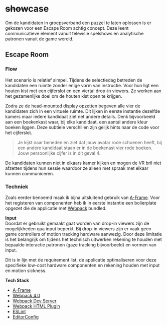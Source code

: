 # ~~show~~case

Om de kandidaten in groepsverband een puzzel te laten oplossen is er gekozen voor een Escape Room achtig concept. Deze leent communicatieve element vanuit televisie spelshows en analytische patronen vanuit de game wereld.

## Escape Room

### Flow
Het scenario is relatief simpel. Tijdens de selectiedag betreden de kandidaten een ruimte zonder enige vorm van instructie. Voor hun ligt een houten kist met een cijferslot en een viertal drop-in viewers. Ze werken aan het gezamenlijke doel om de houten kist open te krijgen. 

Zodra ze de head-mounted display opzetten begeven alle vier de kandidaten zich in een virtuele ruimte. Dit lijken in eerste instantie dezelfde kamers maar iedere kandidaat ziet net andere details. Denk bijvoorbeeld aan een boekenkast waar, bij elke kandidaat, een aantal andere kleur boeken liggen. Deze subtiele verschillen zijn gelijk hints naar de code voor het cijferslot.

> Je kijkt naar beneden en ziet dat jouw avatar rode schoenen heeft, bij een andere kandidaat staan er in  de boekenast vier rode boeken. Jouw persoonlijke cijfer is in dit geval 4.

De kandidaten kunnen niet in elkaars kamer kijken en mogen de VR bril niet afzetten tijdens hun sessie waardoor ze alleen met spraak met elkaar kunnen communiceren.

### Techniek
Zoals eerder benoemd maak ik bijna uitsluitend gebruik van [A-Frame](https://aframe.io/). Voor het registeren van componenten heb ik in eerste instantie een bolierplate opgezet die de applicatie met [Webpack](https://webpack.js.org/) bundled.

**Input**  
Doordat er gebruikt gemaakt gaat worden van drop-in viewers zijn de mogelijkheden qua input beperkt. Bij drop-in viewers zijn er vaak geen game controllers of motion tracking hardware aanwezig. Door deze limitatie is het belangrijk om tijdens het technisch uitwerken rekening te houden met bepaalde interactie patronen (gaze tracking bijvoorbeeld) en vormen van input.

Dit is in lijn met de requirement list, de applicatie optimaliseren voor deze specifieke low-cost hardware componenten en rekening houden met input en motion sickness.

**Tech Stack**  
* [A-Frame](https://aframe.io/)
* [Webpack 4.0](https://www.npmjs.com/package/webpack)
* [Webpack Dev Server](https://github.com/webpack/webpack-dev-server)
* [Webpack HTML Plugin](https://github.com/webpack/webpack-dev-server)
* [ESLint](https://eslint.org/)
* [EditorConfig](http://editorconfig.org/)